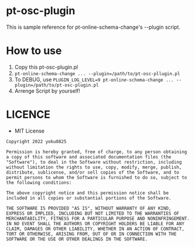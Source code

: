 # pt-osc-plugin

This is sample reference for pt-online-schema-change's --plugin script.

# How to use

1. Copy this pt-osc-plugin.pl
2. `pt-online-schema-change ... --plugin=/path/to/pt-osc-pllugin.pl`
3. To DEBUG, use `PLUGIN_LOG_LEVEL=9 pt-online-schema-change ... --plugin=/path/to/pt-osc-plugin.pl`
4. Arrenge Script by yourself!

# LICENCE 

- MIT License

```
Copyright 2022 yoku0825

Permission is hereby granted, free of charge, to any person obtaining a copy of this software and associated documentation files (the "Software"), to deal in the Software without restriction, including without limitation the rights to use, copy, modify, merge, publish, distribute, sublicense, and/or sell copies of the Software, and to permit persons to whom the Software is furnished to do so, subject to the following conditions:

The above copyright notice and this permission notice shall be included in all copies or substantial portions of the Software.

THE SOFTWARE IS PROVIDED "AS IS", WITHOUT WARRANTY OF ANY KIND, EXPRESS OR IMPLIED, INCLUDING BUT NOT LIMITED TO THE WARRANTIES OF MERCHANTABILITY, FITNESS FOR A PARTICULAR PURPOSE AND NONINFRINGEMENT. IN NO EVENT SHALL THE AUTHORS OR COPYRIGHT HOLDERS BE LIABLE FOR ANY CLAIM, DAMAGES OR OTHER LIABILITY, WHETHER IN AN ACTION OF CONTRACT, TORT OR OTHERWISE, ARISING FROM, OUT OF OR IN CONNECTION WITH THE SOFTWARE OR THE USE OR OTHER DEALINGS IN THE SOFTWARE.
```
